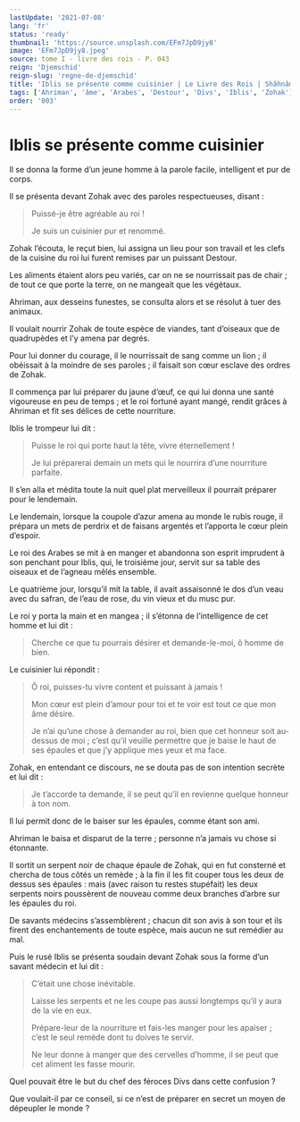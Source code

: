 ```yaml
---
lastUpdate: '2021-07-08'
lang: 'fr'
status: 'ready'
thumbnail: 'https://source.unsplash.com/EFm7JpD9jy8'
image: 'EFm7JpD9jy8.jpeg'
source: tome I - livre des rois - P. 043
reign: 'Djemschid'
reign-slug: 'regne-de-djemschid'
title: 'Iblis se présente comme cuisinier | Le Livre des Rois | Shâhnâmeh'
tags: ['Ahriman', 'âme', 'Arabes', 'Destour', 'Divs', 'Iblis', 'Zohak']
order: '003'
---
```


<!-- LTeX: language=fr -->

# Iblis se présente comme cuisinier

Il se donna la forme d’un jeune homme à la parole facile, intelligent et pur de corps.

Il se présenta devant Zohak avec des paroles respectueuses, disant :

> Puissé-je être agréable au roi !
>
> Je suis un cuisinier pur et renommé.

Zohak l’écouta, le reçut bien, lui assigna un lieu pour son travail et les clefs de la cuisine du roi lui furent remises par un puissant Destour.

Les aliments étaient alors peu variés, car on ne se nourrissait pas de chair ; de tout ce que porte la terre, on ne mangeait que les végétaux.

Ahriman, aux desseins funestes, se consulta alors et se résolut à tuer des animaux.

Il voulait nourrir Zohak de toute espèce de viandes, tant d’oiseaux que de quadrupèdes et l’y amena par degrés.

Pour lui donner du courage, il le nourrissait de sang comme un lion ; il obéissait à la moindre de ses paroles ; il faisait son cœur esclave des ordres de Zohak.

Il commença par lui préparer du jaune d’œuf, ce qui lui donna une santé vigoureuse en peu de temps ; et le roi fortuné ayant mangé, rendit grâces à Ahriman et fit ses délices de cette nourriture.

Iblis le trompeur lui dit :

> Puisse le roi qui porte haut la tête, vivre éternellement !
>
> Je lui préparerai demain un mets qui le nourrira d’une nourriture parfaite.

Il s’en alla et médita toute la nuit quel plat merveilleux il pourrait préparer pour le lendemain.

Le lendemain, lorsque la coupole d’azur amena au monde le rubis rouge, il prépara un mets de perdrix et de faisans argentés et l’apporta le cœur plein d’espoir.

Le roi des Arabes se mit à en manger et abandonna son esprit imprudent à son penchant pour Iblis, qui, le troisième jour, servit sur sa table des oiseaux et de l’agneau mêlés ensemble.

Le quatrième jour, lorsqu’il mit la table, il avait assaisonné le dos d’un veau avec du safran, de l’eau de rose, du vin vieux et du musc pur.

Le roi y porta la main et en mangea ; il s’étonna de l’intelligence de cet homme et lui dit :

> Cherche ce que tu pourrais désirer et demande-le-moi, ô homme de bien.

Le cuisinier lui répondit :

> Ô roi, puisses-tu vivre content et puissant à jamais !
>
> Mon cœur est plein d’amour pour toi et te voir est tout ce que mon âme désire.
>
> Je n’ai qu’une chose à demander au roi, bien que cet honneur soit au-dessus de moi ; c’est qu’il veuille permettre que je baise le haut de ses épaules et que j’y applique mes yeux et ma face.

Zohak, en entendant ce discours, ne se douta pas de son intention secrète et lui dit :

> Je t’accorde ta demande, il se peut qu’il en revienne quelque honneur à ton nom.

Il lui permit donc de le baiser sur les épaules, comme étant son ami.

Ahriman le baisa et disparut de la terre ; personne n’a jamais vu chose si étonnante.

Il sortit un serpent noir de chaque épaule de Zohak, qui en fut consterné et chercha de tous côtés un remède ; à la fin il les fit couper tous les deux de dessus ses épaules : mais (avec raison tu restes stupéfait) les deux serpents noirs poussèrent de nouveau comme deux branches d’arbre sur les épaules du roi.

De savants médecins s’assemblèrent ; chacun dit son avis à son tour et ils firent des enchantements de toute espèce, mais aucun ne sut remédier au mal.

Puis le rusé Iblis se présenta soudain devant Zohak sous la forme d’un savant médecin et lui dit :

> C’était une chose inévitable.
>
> Laisse les serpents et ne les coupe pas aussi longtemps qu’il y aura de la vie en eux.
>
> Prépare-leur de la nourriture et fais-les manger pour les apaiser ; c’est le seul remède dont tu doives te servir.
>
> Ne leur donne à manger que des cervelles d’homme, il se peut que cet aliment les fasse mourir.

Quel pouvait être le but du chef des féroces Divs dans cette confusion ?

Que voulait-il par ce conseil, si ce n’est de préparer en secret un moyen de dépeupler le monde ?

